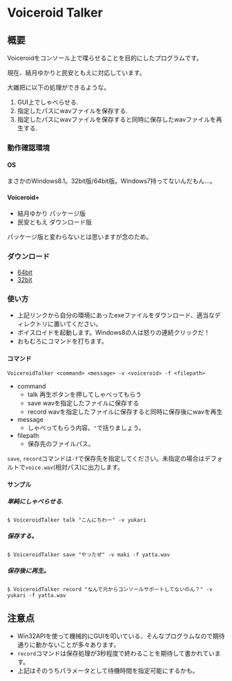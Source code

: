 # Voiceroid Talker

## 概要

Voiceroidをコンソール上で喋らせることを目的にしたプログラムです。

現在、結月ゆかりと民安ともえに対応しています。

大雑把に以下の処理ができるような。

1. GUI上でしゃべらせる.
2. 指定したパスにwavファイルを保存する.
3. 指定したパスにwavファイルを保存すると同時に保存したwavファイルを再生する.

### 動作確認環境

#### OS

まさかのWindows8.1。32bit版/64bit版。Windows7持ってないんだもん...。

#### Voiceroid+

* 結月ゆかり パッケージ版
* 民安ともえ ダウンロード版

パッケージ版と変わらないとは思いますが念のため。

### ダウンロード

* [64bit](https://github.com/yukaary/VoiceroidTalker/blob/master/product/x64/VoiceroidTalker.exe)
* [32bit](https://github.com/yukaary/VoiceroidTalker/blob/master/product/x86/VoiceroidTalker.exe)


### 使い方

* 上記リンクから自分の環境にあったexeファイルをダウンロード、適当なディレクトリに置いてください。
* ボイスロイドを起動します。Windows8の人は怒りの連続クリックだ！
* おもむろにコマンドを打ちます。

#### コマンド

```
VoiceroidTalker <command> <message> -v <voiceroid> -f <filepath>
```

* command
  - talk 再生ボタンを押してしゃべってもらう
  - save wavを指定したファイルに保存する
  - record wavを指定したファイルに保存すると同時に保存後にwavを再生
* message
  - しゃべってもらう内容。`"`で括りましょう。
* filepath
  - 保存先のファイルパス。

`save`, `record`コマンドは`-f`で保存先を指定してください。未指定の場合はデフォルトで`voice.wav`(相対パス)に出力します。

#### サンプル

##### 単純にしゃべらせる.

```
$ VoiceroidTalker talk "こんにちわー" -v yukari
```

##### 保存する。

```
$ VoiceroidTalker save "やったぜ" -v maki -f yatta.wav
```

##### 保存後に再生。

```
$ VoiceroidTalker record "なんで元からコンソールサポートしてないのん？" -v yukari -f yatta.wav
```

## 注意点

* Win32APIを使って機械的にGUIを叩いている、そんなプログラムなので期待通りに動かないことが多々あります。
* `record`コマンドは保存処理が3秒程度で終わることを期待して書かれています。
* 上記はそのうちパラメータとして待機時間を指定可能にするかも。
